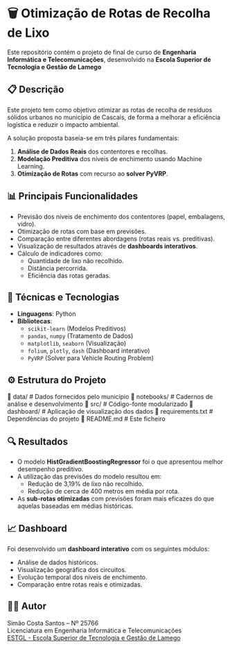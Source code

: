 # 🗑️ Otimização de Rotas de Recolha de Lixo

Este repositório contém o projeto de final de curso de **Engenharia Informática e Telecomunicações**, desenvolvido na **Escola Superior de Tecnologia e Gestão de Lamego** 

## 📋 Descrição

Este projeto tem como objetivo otimizar as rotas de recolha de resíduos sólidos urbanos no município de Cascais, de forma a melhorar a eficiência logística e reduzir o impacto ambiental.

A solução proposta baseia-se em três pilares fundamentais:
1. **Análise de Dados Reais** dos contentores e recolhas.
2. **Modelação Preditiva** dos níveis de enchimento usando Machine Learning.
3. **Otimização de Rotas** com recurso ao **solver PyVRP**.

## 📊 Principais Funcionalidades

- Previsão dos níveis de enchimento dos contentores (papel, embalagens, vidro).
- Otimização de rotas com base em previsões.
- Comparação entre diferentes abordagens (rotas reais vs. preditivas).
- Visualização de resultados através de **dashboards interativos**.
- Cálculo de indicadores como:
  - Quantidade de lixo não recolhido.
  - Distância percorrida.
  - Eficiência das rotas geradas.

## 🧠 Técnicas e Tecnologias

- **Linguagens**: Python
- **Bibliotecas**:
  - `scikit-learn` (Modelos Preditivos)
  - `pandas`, `numpy` (Tratamento de Dados)
  - `matplotlib`, `seaborn` (Visualização)
  - `folium`, `plotly`, `dash` (Dashboard interativo)
  - `PyVRP` (Solver para Vehicle Routing Problem)

## ⚙️ Estrutura do Projeto

📁 data/ # Dados fornecidos pelo município
📁 notebooks/ # Cadernos de análise e desenvolvimento
📁 src/ # Código-fonte modularizado
📁 dashboard/ # Aplicação de visualização dos dados
📄 requirements.txt # Dependências do projeto
📄 README.md # Este ficheiro


## 🔍 Resultados

- O modelo **HistGradientBoostingRegressor** foi o que apresentou melhor desempenho preditivo.
- A utilização das previsões do modelo resultou em:
  - Redução de 3,19% de lixo não recolhido.
  - Redução de cerca de 400 metros em média por rota.
- As **sub-rotas otimizadas** com previsões foram mais eficazes do que aquelas baseadas em médias históricas.

## 📈 Dashboard

Foi desenvolvido um **dashboard interativo** com os seguintes módulos:
- Análise de dados históricos.
- Visualização geográfica dos circuitos.
- Evolução temporal dos níveis de enchimento.
- Comparação entre rotas reais e otimizadas.


## 👨‍💻 Autor

Simão Costa Santos – Nº 25766  
Licenciatura em Engenharia Informática e Telecomunicações  
[ESTGL - Escola Superior de Tecnologia e Gestão de Lamego](https://www.estgl.ipv.pt)

